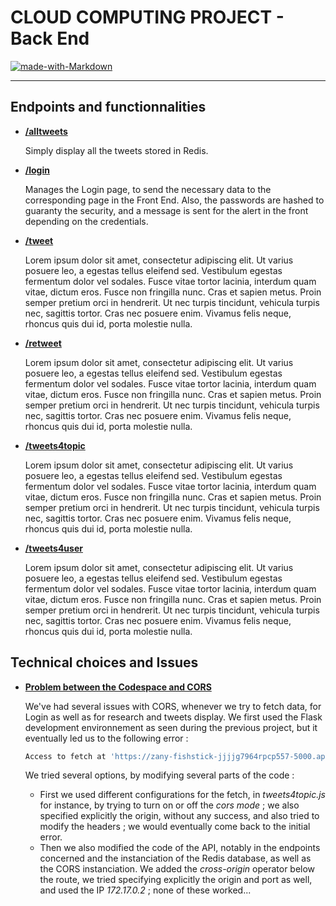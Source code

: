 # **CLOUD COMPUTING PROJECT - Back End**

[![made-with-Markdown](https://img.shields.io/badge/Made%20with-Markdown-1f425f.svg)](http://commonmark.org)

---

## **Endpoints and functionnalities**

* <u>**/alltweets**</u>

  Simply display all the tweets stored in Redis.

* <u>**/login**</u>

  Manages the Login page, to send the necessary data to the corresponding page in the Front End. Also, the passwords are hashed to guaranty the security, and a message is sent for the alert in the front depending on the credentials.

* <u>**/tweet**</u>

  Lorem ipsum dolor sit amet, consectetur adipiscing elit. Ut varius posuere leo, a egestas tellus eleifend sed. Vestibulum egestas fermentum dolor vel sodales. Fusce vitae tortor lacinia, interdum quam vitae, dictum eros. Fusce non fringilla nunc. Cras et sapien metus. Proin semper pretium orci in hendrerit. Ut nec turpis tincidunt, vehicula turpis nec, sagittis tortor. Cras nec posuere enim. Vivamus felis neque, rhoncus quis dui id, porta molestie nulla.

* <u>**/retweet**</u>

  Lorem ipsum dolor sit amet, consectetur adipiscing elit. Ut varius posuere leo, a egestas tellus eleifend sed. Vestibulum egestas fermentum dolor vel sodales. Fusce vitae tortor lacinia, interdum quam vitae, dictum eros. Fusce non fringilla nunc. Cras et sapien metus. Proin semper pretium orci in hendrerit. Ut nec turpis tincidunt, vehicula turpis nec, sagittis tortor. Cras nec posuere enim. Vivamus felis neque, rhoncus quis dui id, porta molestie nulla.

* <u>**/tweets4topic**</u>

  Lorem ipsum dolor sit amet, consectetur adipiscing elit. Ut varius posuere leo, a egestas tellus eleifend sed. Vestibulum egestas fermentum dolor vel sodales. Fusce vitae tortor lacinia, interdum quam vitae, dictum eros. Fusce non fringilla nunc. Cras et sapien metus. Proin semper pretium orci in hendrerit. Ut nec turpis tincidunt, vehicula turpis nec, sagittis tortor. Cras nec posuere enim. Vivamus felis neque, rhoncus quis dui id, porta molestie nulla.

* <u>**/tweets4user**</u>

  Lorem ipsum dolor sit amet, consectetur adipiscing elit. Ut varius posuere leo, a egestas tellus eleifend sed. Vestibulum egestas fermentum dolor vel sodales. Fusce vitae tortor lacinia, interdum quam vitae, dictum eros. Fusce non fringilla nunc. Cras et sapien metus. Proin semper pretium orci in hendrerit. Ut nec turpis tincidunt, vehicula turpis nec, sagittis tortor. Cras nec posuere enim. Vivamus felis neque, rhoncus quis dui id, porta molestie nulla.


## **Technical choices and Issues**

* <u>**Problem between the Codespace and CORS**</u>
  
  We've had several issues with CORS, whenever we try to fetch data, for Login as well as for research and tweets display. We first used the Flask development environnement as seen during the previous project, but it eventually led us to the following error : 
  
  ```bash
  Access to fetch at 'https://zany-fishstick-jjjjg7964rpcp557-5000.app.github.dev/login' from origin 'https://zany-fishstick-jjjjg7964rpcp557-5501.app.github.dev' has been blocked by CORS policy: Response to preflight request doesn't pass access control check: No 'Access-Control-Allow-Origin' header is present on the requested resource. If an opaque response serves your needs, set the request's mode to 'no-cors' to fetch the resource with CORS disabled.
  ```

  We tried several options, by modifying several parts of the code : 
  * First we used different configurations for the fetch, in *tweets4topic.js* for instance, by trying to turn on or off the *cors mode* ; we also specified explicitly the origin, without any success, and also tried to modify the headers ; we would eventually come back to the initial error.
  * Then we also modified the code of the API, notably in the endpoints concerned and the instanciation of the Redis database, as well as the CORS instanciation. We added the *cross-origin* operator below the route, we tried specifying explicitly the origin and port as well, and used the IP *172.17.0.2* ; none of these worked...